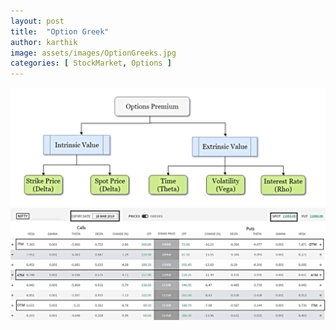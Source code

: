 ```yaml
---
layout: post
title:  "Option Greek"
author: karthik
image: assets/images/OptionGreeks.jpg
categories: [ StockMarket, Options ]
---
```

 
![OptionPremiumDiagram](/assets/images/OptionsPremiumDiagram.jpg)
![OptionChain](/assets/images/OptionChain.jpg)